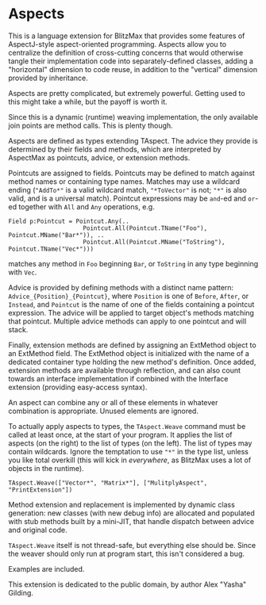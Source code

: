 
 Aspects
=========

This is a language extension for BlitzMax that provides some features of AspectJ-style aspect-oriented programming. Aspects allow you to centralize the definition of cross-cutting concerns that would otherwise tangle their implementation code into separately-defined classes, adding a "horizontal" dimension to code reuse, in addition to the "vertical" dimension provided by inheritance.

Aspects are pretty complicated, but extremely powerful. Getting used to this might take a while, but the payoff is worth it.

Since this is a dynamic (runtime) weaving implementation, the only available join points are method calls. This is plenty though.

Aspects are defined as types extending TAspect. The advice they provide is determined by their fields and methods, which are interpreted by AspectMax as pointcuts, advice, or extension methods.

Pointcuts are assigned to fields. Pointcuts may be defined to match against method names or containing type names. Matches may use a wildcard ending (`"AddTo*"` is a valid wildcard match, `"*ToVector"` is not; `"*"` is also valid, and is a universal match). Pointcut expressions may be `and`-ed and `or`-ed together with `All` and `Any` operations, e.g.

    Field p:Pointcut = Pointcut.Any(..
	                     Pointcut.All(Pointcut.TName("Foo"), Pointcut.MName("Bar*")), ..
						 Pointcut.All(Pointcut.MName("ToString"), Pointcut.TName("Vec*")))

matches any method in `Foo` beginning `Bar`, or `ToString` in any type beginning with `Vec`.

Advice is provided by defining methods with a distinct name pattern: `Advice_{Position}_{Pointcut}`, where `Position` is one of `Before`, `After`, or `Instead`, and `Pointcut` is the name of one of the fields containing a pointcut expression. The advice will be applied to target object's methods matching that pointcut. Multiple advice methods can apply to one pointcut and will stack.

Finally, extension methods are defined by assigning an ExtMethod object to an ExtMethod field. The ExtMethod object is initialized with the name of a dedicated container type holding the new method's definition. Once added, extension methods are available through reflection, and can also count towards an interface implementation if combined with the Interface extension (providing easy-access syntax).

An aspect can combine any or all of these elements in whatever combination is appropriate. Unused elements are ignored.

To actually apply aspects to types, the `TAspect.Weave` command must be called at least once, at the start of your program. It applies the list of aspects (on the right) to the list of types (on the left). The list of types may contain wildcards. Ignore the temptation to use `"*"` in the type list, unless you like total overkill (this will kick in *everywhere*, as BlitzMax uses a lot of objects in the runtime).

    TAspect.Weave(["Vector*", "Matrix*"], ["MulitplyAspect", "PrintExtension"])

Method extension and replacement is implemented by dynamic class generation: new classes (with new debug info) are allocated and populated with stub methods built by a mini-JIT, that handle dispatch between advice and original code.

`TAspect.Weave` itself is not thread-safe, but everything else should be. Since the weaver should only run at program start, this isn't considered a bug.

Examples are included.

This extension is dedicated to the public domain, by author Alex "Yasha" Gilding.

